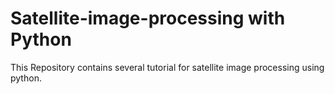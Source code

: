 # Satellite-image-processing with Python
This Repository contains several tutorial for satellite image processing using python.
